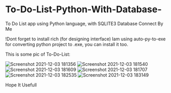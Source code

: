 # To-Do-List-Python-With-Database-
To Do List app using Python language, with SQLITE3 Database Connect
By Me

!Dont forget to install rich (for designing interface)
Iam using auto-py-to-exe for converting python project to .exe, you can install it too.

This is some pic of To-Do-List:

![Screenshot 2021-12-03 181356](https://user-images.githubusercontent.com/85614845/144596125-6bf81349-2ea3-4020-a05c-c09e94320d65.jpg)
![Screenshot 2021-12-03 181540](https://user-images.githubusercontent.com/85614845/144596295-7c4a4032-fe19-4a1f-b215-efb727522893.jpg)
![Screenshot 2021-12-03 181609](https://user-images.githubusercontent.com/85614845/144596308-0110464d-1165-4281-bf4f-8555e433d2fd.jpg)
![Screenshot 2021-12-03 181707](https://user-images.githubusercontent.com/85614845/144596318-e42674e7-688b-4e92-8361-e1446ab24b39.jpg)
![Screenshot 2021-12-03 182535](https://user-images.githubusercontent.com/85614845/144596329-15dfe044-12b9-47b5-b1e1-3e2ab1534772.jpg)
![Screenshot 2021-12-03 183149](https://user-images.githubusercontent.com/85614845/144596345-6901e566-4a9e-49c4-b71f-0073163bc47c.jpg)

Hope It Usefull
